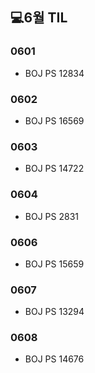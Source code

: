 ## 💻6월 TIL

### 0601
* BOJ PS 12834

### 0602
* BOJ PS 16569

### 0603
* BOJ PS 14722

### 0604
* BOJ PS 2831 

### 0606
* BOJ PS 15659

### 0607
* BOJ PS 13294

### 0608
* BOJ PS 14676